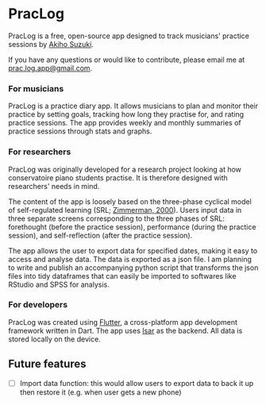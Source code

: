 # PracLog

PracLog is a free, open-source app designed to track musicians' practice sessions by [Akiho Suzuki](https://akihosuzuki.com).

If you have any questions or would like to contribute, please email me at [prac.log.app@gmail.com](mailto:prac.log.app@gmail.com).

### For musicians
PracLog is a practice diary app. It allows musicians to plan and monitor their practice by setting goals, tracking how long they practise for, and rating practice sessions. The app provides weekly and monthly summaries of practice sessions through stats and graphs.

### For researchers
PracLog was originally developed for a research project looking at how conservatoire piano students practise. It is therefore designed with researchers' needs in mind.

The content of the app is loosely based on the three-phase cyclical model of self-regulated learning (SRL; [Zimmerman, 2000](https://doi.org/10.1016/B978-012109890-2/50031-7)). Users input data in three separate screens corresponding to the three phases of SRL: forethought (before the practice session), performance (during the practice session), and self-reflection (after the practice session).

The app allows the user to export data for specified dates, making it easy to access and analyse data. The data is exported as a json file. I am planning to write and publish an accompanying python script that transforms the json files into tidy dataframes that can easily be imported to softwares like RStudio and SPSS for analysis.

### For developers
PracLog was created using [Flutter](https://flutter.dev/), a cross-platform app development framework written in Dart. The app uses [Isar](https://isar.dev/) as the backend. All data is stored locally on the device.

## Future features
- [ ] Import data function: this would allow users to export data to back it up then restore it (e.g. when user gets a new phone)